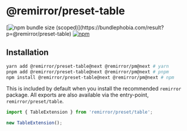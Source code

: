 # @remirror/preset-table

[![npm bundle size (scoped)](https://img.shields.io/bundlephobia/minzip/@remirror/preset-table.svg?)](https://bundlephobia.com/result?p=@remirror/preset-table) [![npm](https://img.shields.io/npm/dm/@remirror/preset-table.svg?&logo=npm)](https://www.npmjs.com/package/@remirror/preset-table)

## Installation

```bash
yarn add @remirror/preset-table@next @remirror/pm@next # yarn
pnpm add @remirror/preset-table@next @remirror/pm@next # pnpm
npm install @remirror/preset-table@next @remirror/pm@next # npm
```

This is included by default when you install the recommended `remirror` package. All exports are also available via the entry-point, `remirror/preset/table`.

```ts
import { TableExtension } from 'remirror/preset/table';

new TableExtension();
```

